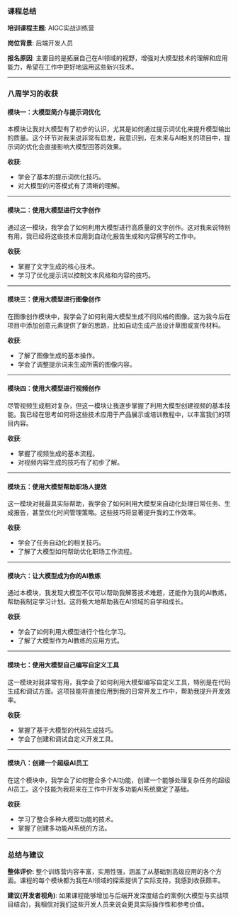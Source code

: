 ### 课程总结

**培训课程主题**: AIGC实战训练营

**岗位背景**: 后端开发人员

**报名原因**: 主要目的是拓展自己在AI领域的视野，增强对大模型技术的理解和应用能力，希望在工作中更好地运用这些新兴技术。

---
### 八周学习的收获

#### **模块一：大模型简介与提示词优化**

本模块让我对大模型有了初步的认识，尤其是如何通过提示词优化来提升模型输出的质量。这个环节对我来说非常有启发，我意识到，在未来与AI相关的项目中，提示词的优化会直接影响大模型回答的效果。

**收获**:
- 学会了基本的提示词优化技巧。
- 对大模型的问答模式有了清晰的理解。

---

#### **模块二：使用大模型进行文字创作**

通过这一模块，我学会了如何利用大模型进行高质量的文字创作。这对我来说特别有用，我已经将这些技术应用到自动化报告生成和内容撰写的工作中。

**收获**:
- 掌握了文字生成的核心技术。
- 学习了优化提示词以控制文本风格和内容的技巧。

---

#### **模块三：使用大模型进行图像创作**

在图像创作模块中，我学会了如何利用大模型生成不同风格的图像。这为我今后在项目中添加创意元素提供了新的思路，比如自动生成产品设计草图或宣传材料。

**收获**:
- 了解了图像生成的基本操作。
- 学会了调整提示词来生成所需的图像内容。

---

#### **模块四：使用大模型进行视频创作**

尽管视频生成相对复杂，但这一模块让我逐步掌握了利用大模型创建视频的基本技能。我已经在思考如何将这些技术应用于产品展示或培训教程中，以丰富我们的项目内容。

**收获**:
- 掌握了视频生成的基本流程。
- 对视频内容生成的技巧有了初步了解。

---

#### **模块五：使用大模型帮助职场人提效**

这一模块对我最具实际帮助，我学会了如何利用大模型来自动化处理日常任务、生成报告，甚至优化时间管理策略。这些技巧将显著提升我的工作效率。

**收获**:
- 学会了任务自动化的相关技巧。
- 了解了大模型如何帮助优化职场工作流程。

---

#### **模块六：让大模型成为你的AI教练**

通过本模块，我发现大模型不仅可以帮助我解答技术难题，还能作为我的AI教练，帮助我制定学习计划。这将极大地帮助我在AI领域的自学和成长。

**收获**:
- 学会了如何利用大模型进行个性化学习。
- 了解了大模型作为AI教练的应用方式。

---

#### **模块七：使用大模型自己编写自定义工具**

这一模块对我非常有用，我学会了如何利用大模型编写自定义工具，特别是在代码生成和调试方面。这项技能将直接应用到我的日常开发工作中，帮助我提升开发效率。

**收获**:
- 掌握了基于大模型的代码生成技巧。
- 学会了创建和调试自定义开发工具。

---

#### **模块八：创建一个超级AI员工**

在这个模块中，我学会了如何整合多个AI功能，创建一个能够处理复杂任务的超级AI员工。这个技能为我将来在工作中开发多功能AI系统奠定了基础。

**收获**:
- 学习了整合多种大模型功能的技术。
- 掌握了创建多功能AI系统的方法。

---

### 总结与建议

**整体评价**: 整个训练营内容丰富，实用性强，涵盖了从基础到高级应用的各个方面。课程的每个模块都为我在AI领域的探索提供了实际支持，我感到收获颇丰。

**建议(开发者视角)**: 如果课程能够增加与后端开发深度结合的案例(大模型与实战项目结合)，我相信对我们这些开发人员来说会更具实际操作性和参考价值。
